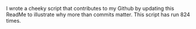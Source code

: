 I wrote a cheeky script that contributes to my Github by updating this ReadMe to illustrate why more than commits matter. This script has run 824 times.